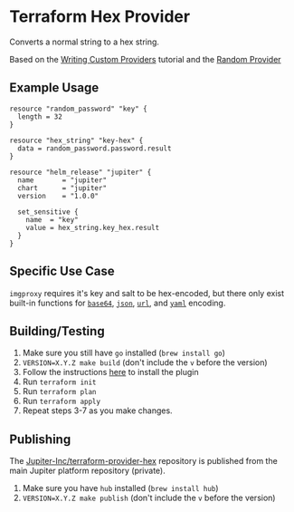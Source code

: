 # Terraform Hex Provider

Converts a normal string to a hex string.

Based on the [Writing Custom Providers](https://www.terraform.io/docs/extend/writing-custom-providers.html) tutorial and the [Random Provider](https://github.com/hashicorp/terraform-provider-random)

## Example Usage

```hcl
resource "random_password" "key" {
  length = 32
}

resource "hex_string" "key-hex" {
  data = random_password.password.result
}

resource "helm_release" "jupiter" {
  name       = "jupiter"
  chart      = "jupiter"
  version    = "1.0.0"

  set_sensitive {
    name  = "key"
    value = hex_string.key_hex.result
  }
}
```

## Specific Use Case

`imgproxy` requires it's key and salt to be hex-encoded, but there only exist built-in functions for [`base64`](https://www.terraform.io/docs/configuration/functions/base64encode.html), [`json`](https://www.terraform.io/docs/configuration/functions/jsonencode.html), [`url`](https://www.terraform.io/docs/configuration/functions/urlencode.html), and [`yaml`](https://www.terraform.io/docs/configuration/functions/yamlencode.html) encoding.

## Building/Testing

1. Make sure you still have `go` installed (`brew install go`)
1. `VERSION=X.Y.Z make build` (don't include the `v` before the version)
1. Follow the instructions [here](https://www.terraform.io/docs/extend/how-terraform-works.html#plugin-locations) to install the plugin
1. Run `terraform init`
1. Run `terraform plan`
1. Run `terraform apply`
1. Repeat steps 3-7 as you make changes.

## Publishing
The [Jupiter-Inc/terraform-provider-hex](https://github.com/Jupiter-Inc/terraform-provider-hex) repository is published from the main Jupiter platform repository (private).

1. Make sure you have `hub` installed (`brew install hub`)
1. `VERSION=X.Y.Z make publish` (don't include the `v` before the version)

